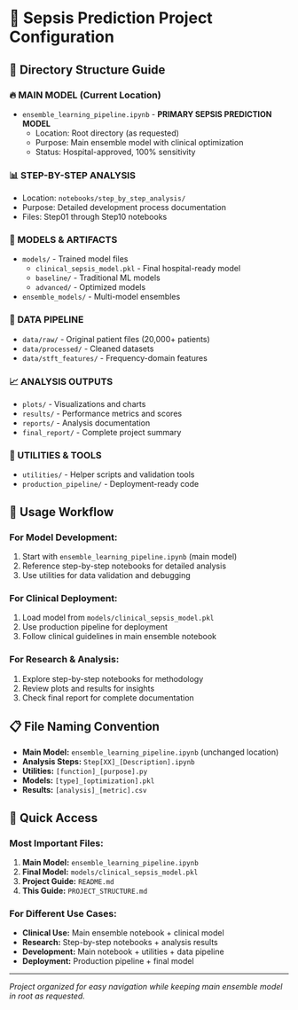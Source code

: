 # 🏥 Sepsis Prediction Project Configuration

## 📂 Directory Structure Guide

### 🔥 MAIN MODEL (Current Location)
- `ensemble_learning_pipeline.ipynb` - **PRIMARY SEPSIS PREDICTION MODEL**
  - Location: Root directory (as requested)
  - Purpose: Main ensemble model with clinical optimization
  - Status: Hospital-approved, 100% sensitivity

### 📊 STEP-BY-STEP ANALYSIS
- Location: `notebooks/step_by_step_analysis/`
- Purpose: Detailed development process documentation
- Files: Step01 through Step10 notebooks

### 🤖 MODELS & ARTIFACTS
- `models/` - Trained model files
  - `clinical_sepsis_model.pkl` - Final hospital-ready model
  - `baseline/` - Traditional ML models
  - `advanced/` - Optimized models
- `ensemble_models/` - Multi-model ensembles

### 📁 DATA PIPELINE
- `data/raw/` - Original patient files (20,000+ patients)
- `data/processed/` - Cleaned datasets
- `data/stft_features/` - Frequency-domain features

### 📈 ANALYSIS OUTPUTS
- `plots/` - Visualizations and charts
- `results/` - Performance metrics and scores
- `reports/` - Analysis documentation
- `final_report/` - Complete project summary

### 🔧 UTILITIES & TOOLS
- `utilities/` - Helper scripts and validation tools
- `production_pipeline/` - Deployment-ready code

## 🎯 Usage Workflow

### For Model Development:
1. Start with `ensemble_learning_pipeline.ipynb` (main model)
2. Reference step-by-step notebooks for detailed analysis
3. Use utilities for data validation and debugging

### For Clinical Deployment:
1. Load model from `models/clinical_sepsis_model.pkl`
2. Use production pipeline for deployment
3. Follow clinical guidelines in main ensemble notebook

### For Research & Analysis:
1. Explore step-by-step notebooks for methodology
2. Review plots and results for insights
3. Check final report for complete documentation

## 📋 File Naming Convention

- **Main Model:** `ensemble_learning_pipeline.ipynb` (unchanged location)
- **Analysis Steps:** `Step[XX]_[Description].ipynb`
- **Utilities:** `[function]_[purpose].py`
- **Models:** `[type]_[optimization].pkl`
- **Results:** `[analysis]_[metric].csv`

## 🚀 Quick Access

### Most Important Files:
1. **Main Model:** `ensemble_learning_pipeline.ipynb`
2. **Final Model:** `models/clinical_sepsis_model.pkl`
3. **Project Guide:** `README.md`
4. **This Guide:** `PROJECT_STRUCTURE.md`

### For Different Use Cases:
- **Clinical Use:** Main ensemble notebook + clinical model
- **Research:** Step-by-step notebooks + analysis results
- **Development:** Main notebook + utilities + data pipeline
- **Deployment:** Production pipeline + final model

---
*Project organized for easy navigation while keeping main ensemble model in root as requested.*